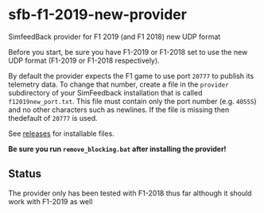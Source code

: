 # sfb-f1-2019-new-provider
SimfeedBack provider for F1 2019 (and F1 2018) new UDP format

Before you start, be sure you have F1-2019 or F1-2018 set to use the new UDP format (F1-2019 or F1-2018 respectively). 

By default the provider expects the F1 game to use port `20777` to publish its telemetry data. To change that number, create a file in the `provider` subdirectory of your SimFeedback installation that is called `f12019new_port.txt`. This file must contain only the port number (e.g. `40555`) and no other characters such as newlines. If the file is missing then thedefault of `20777` is used.

See [releases](https://github.com/ffxf/sfb-f1-2019-new-provider/releases) for installable files.

**Be sure you run `remove_blocking.bat` after installing the provider!**

## Status

The provider only has been tested with F1-2018 thus far although it should work with F1-2019 as well
